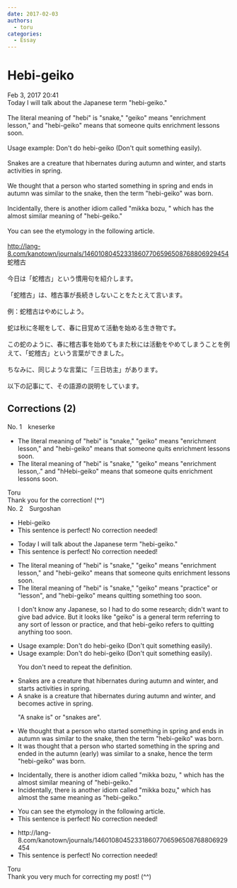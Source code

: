 ```yaml
---
date: 2017-02-03
authors:
  - toru
categories:
  - Essay
---
```


<h1 id="subject_show">Hebi-geiko</h1>
<div class="date">Feb 3, 2017 20:41</div>
<div id="post"><div id="body_show_ori">
Today I will talk about the Japanese term "hebi-geiko."<br/><br/>The literal meaning of "hebi" is "snake," "geiko" means "enrichment lesson," and "hebi-geiko" means that someone quits enrichment lessons soon.<br/><br/>Usage example: Don't do hebi-geiko (Don't quit something easily).<br/><br/>Snakes are a creature that hibernates during autumn and winter, and starts activities in spring.<br/><br/>We thought that a person who started something in spring and ends in autumn was similar to the snake, then the term "hebi-geiko" was born.<br/><br/>Incidentally, there is another idiom called "mikka bozu, " which has the almost similar meaning of "hebi-geiko."<br/><br/>You can see the etymology in the following article.<br/><br/><a href="http://lang-8.com/kanotown/journals/146010804523318607706596508768806929454" target="_blank">http://lang-8.com/kanotown/journals/146010804523318607706596508768806929454</a>
</div></div>

<!-- more -->

<div id="post_ja"><div id="body_show_mo">
蛇稽古<br/><br/>今日は「蛇稽古」という慣用句を紹介します。<br/><br/>「蛇稽古」は、稽古事が長続きしないことをたとえて言います。<br/><br/>例：蛇稽古はやめにしよう。<br/><br/>蛇は秋に冬眠をして、春に目覚めて活動を始める生き物です。<br/><br/>この蛇のように、春に稽古事を始めてもまた秋には活動をやめてしまうことを例えて、「蛇稽古」という言葉ができました。<br/><br/>ちなみに、同じような言葉に「三日坊主」があります。<br/><br/>以下の記事にて、その語源の説明をしています。
</div></div>

## Corrections (2)
<div id="block"><div class="first_name"> No. 1　<span class="just_name">kneserke</span></div><div id="block2">
<ul class="correction_field">
<li class="incorrect">The literal meaning of "hebi" is "snake," "geiko" means "enrichment lesson," and "hebi-geiko" means that someone quits enrichment lessons soon.</li>
<li class="corrected correct">
The literal meaning of "hebi" is "snake," "geiko" means "enrichment lesson<span class="f_gray"><span class="sline">,</span></span><span class="f_red">.</span>" <span class="f_gray"><span class="sline">and</span></span> "<span class="f_gray"><span class="sline">h</span></span><span class="f_red">H</span>ebi-geiko" means that someone quits enrichment lessons soon.
</li>
</ul>
</div><div class="name"><span class="just_name">Toru</span><br>
Thank you for the correction! (^^)
</div>
</div>
<div id="block"><div class="first_name"> No. 2　<span class="just_name">Surgoshan</span></div><div id="block2">
<ul class="correction_field">
<li class="incorrect">Hebi-geiko</li>
<li class="corrected perfect">This sentence is perfect! No correction needed!</li>
</ul>
<ul class="correction_field">
<li class="incorrect">Today I will talk about the Japanese term "hebi-geiko."</li>
<li class="corrected perfect">This sentence is perfect! No correction needed!</li>
</ul>
<ul class="correction_field">
<li class="incorrect">The literal meaning of "hebi" is "snake," "geiko" means "enrichment lesson," and "hebi-geiko" means that someone quits enrichment lessons soon.</li>
<li class="corrected correct">
The literal meaning of "hebi" is "snake," "geiko" means "<span class="f_red">practice" or</span> "lesson"<span class="f_red">,</span> and "hebi-geiko" means quit<span class="f_red">ting something too </span>soon.
<p class="correction_comment">I don't know any Japanese, so I had to do some research; didn't want to give bad advice. But it looks like "geiko" is a general term referring to any sort of lesson or practice, and that hebi-geiko refers to quitting anything too soon.</p>
</li>
</ul>
<ul class="correction_field">
<li class="incorrect">Usage example: Don't do hebi-geiko (Don't quit something easily).</li>
<li class="corrected correct">
Usage example: Don't do hebi-geiko <span class="sline">(Don't quit something easily)</span>.
<p class="correction_comment">You don't need to repeat the definition.</p>
</li>
</ul>
<ul class="correction_field">
<li class="incorrect">Snakes are a creature that hibernates during autumn and winter, and starts activities in spring.</li>
<li class="corrected correct">
<span class="f_red">A s</span>nake <span class="f_red">is</span> a creature that hibernates during autumn and winter, and <span class="f_red">becomes active</span> in spring.
<p class="correction_comment">"A snake is" or "snakes are".</p>
</li>
</ul>
<ul class="correction_field">
<li class="incorrect">We thought that a person who started something in spring and ends in autumn was similar to the snake, then the term "hebi-geiko" was born.</li>
<li class="corrected correct">
<span class="f_red">It was</span> thought that a person who started something in <span class="f_red">the</span> spring and end<span class="f_red">ed</span> in <span class="f_red">the </span>autumn <span class="f_red">(early)</span> was similar to <span class="f_red">a</span> snake, <span class="f_red">hence</span> the term "hebi-geiko" <span class="sline">was born</span>.
</li>
</ul>
<ul class="correction_field">
<li class="incorrect">Incidentally, there is another idiom called "mikka bozu, " which has the almost similar meaning of "hebi-geiko."</li>
<li class="corrected correct">
Incidentally, there is another idiom called "mikka bozu," which has almost <span class="f_red">the same </span>meaning <span class="f_red">as</span> "hebi-geiko."
</li>
</ul>
<ul class="correction_field">
<li class="incorrect">You can see the etymology in the following article.</li>
<li class="corrected perfect">This sentence is perfect! No correction needed!</li>
</ul>
<ul class="correction_field">
<li class="incorrect">http://lang-8.com/kanotown/journals/146010804523318607706596508768806929454</li>
<li class="corrected perfect">This sentence is perfect! No correction needed!</li>
</ul>
</div><div class="name"><span class="just_name">Toru</span><br>
Thank you very much for correcting my post! (^^)
</div>
</div>
